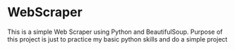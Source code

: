 # WebScraper
This is a simple Web Scraper using Python and BeautifulSoup.
Purpose of this project is just to practice my basic python skills and do a simple project
